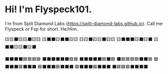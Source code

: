 # Hi! I'm Flyspeck101. 

I'm from Split Diamond Labs (https://split-diamond-labs.github.io). Call me Flyspeck or Fsp for short. He/Him.

🟨🟨⬛🟨🟨⬛🟨🟨
🟨⬛⬛🟨⬛⬛🟨🟨
🟨🟨⬛🟨🟨⬛🟨🟨
🟨⬛⬛⬛🟨⬛🟨⬛
🟨⬛⬛🟨🟨⬛🟨⬛

⬛⬛⬛⬛🟦🟦🟦🟦
⬛⬛⬛⬛⬛⬛🟦🟦
⬛⬛⬛⬛⬛🟦⬛🟦
⬛🟦🟦🟦🟦⬛⬛🟦
🟦⬛⬛⬛🟦⬛⬛⬛
🟦⬛⬛⬛🟦⬛⬛⬛
🟦⬛⬛⬛🟦⬛⬛⬛
⬛🟦🟦🟦⬛⬛⬛⬛
